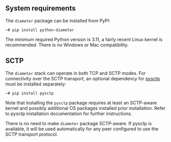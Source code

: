 
## System requirements

The `diameter` package can be installed from PyPI:

```shell
~# pip install python-diameter
```

The minimum required Python version is 3.11, a fairly recent Linux kernel is
recommended. There is no Windows or Mac compatibility.

## SCTP

The `diameter` stack can operate in both TCP and SCTP modes. For connectivity
over the SCTP transport, an optional dependency for 
[pysctp](https://pypi.org/project/pysctp/) must be installed separately:

```shell
~# pip install pysctp
```

Note that installing the `pysctp` package requires at least an SCTP-aware kernel
and possibly additional OS packages installed prior installation. Refer to 
pysctp installation documentation for further instructions.

There is no need to make `diameter` package SCTP-aware. If pysctp is available,
it will be used automatically for any peer configured to use the SCTP 
transport protocol.